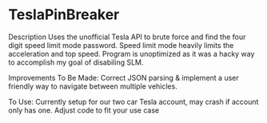 # TeslaPinBreaker
Description
Uses the unofficial Tesla API to brute force and find the four digit speed limit mode password. Speed limit mode heavily limits the acceleration and top speed. Program is unoptimized as it was a hacky way to accomplish my goal of disabiling SLM. 

Improvements To Be Made: Correct JSON parsing & implement a user friendly way to navigate between multiple vehicles.

To Use:
Currently setup for our two car Tesla account, may crash if account only has one. Adjust code to fit your use case


